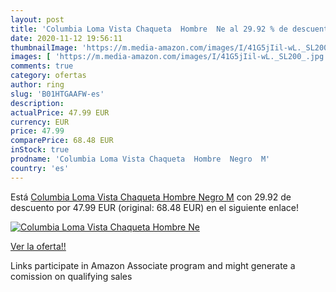 ```yaml
---
layout: post
title: 'Columbia Loma Vista Chaqueta  Hombre  Ne al 29.92 % de descuento'
date: 2020-11-12 19:56:11
thumbnailImage: 'https://m.media-amazon.com/images/I/41G5jIil-wL._SL200_.jpg'
images: [ 'https://m.media-amazon.com/images/I/41G5jIil-wL._SL200_.jpg' ]
comments: true
category: ofertas
author: ring
slug: 'B01HTGAAFW-es'
description:
actualPrice: 47.99 EUR
currency: EUR
price: 47.99
comparePrice: 68.48 EUR
inStock: true
prodname: 'Columbia Loma Vista Chaqueta  Hombre  Negro  M'
country: 'es'
---
```


Está [Columbia Loma Vista Chaqueta  Hombre  Negro  M](https://www.amazon.es/dp/B01HTGAAFW/?tag=tolees-21) con 29.92 de descuento por 47.99 EUR (original: 68.48 EUR) en el siguiente enlace!

[![Columbia Loma Vista Chaqueta  Hombre  Ne](https://m.media-amazon.com/images/I/41G5jIil-wL._SL200_.jpg)](https://www.amazon.es/dp/B01HTGAAFW/?tag=tolees-21)

[Ver la oferta!!](https://www.amazon.es/dp/B01HTGAAFW/?tag=tolees-21)

Links participate in Amazon Associate program and might generate a comission on qualifying sales


